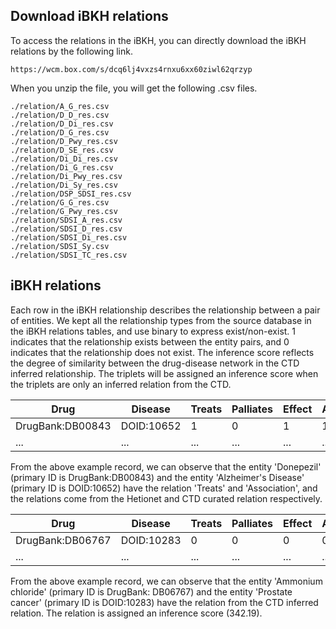 ## Download iBKH relations
To access the relations in the iBKH, you can directly download the iBKH relations by the following link.

```
https://wcm.box.com/s/dcq6lj4vxzs4rnxu6xx60ziwl62qrzyp
```

When you unzip the file, you will get the following .csv files.
```
./relation/A_G_res.csv
./relation/D_D_res.csv
./relation/D_Di_res.csv
./relation/D_G_res.csv
./relation/D_Pwy_res.csv
./relation/D_SE_res.csv
./relation/Di_Di_res.csv
./relation/Di_G_res.csv
./relation/Di_Pwy_res.csv
./relation/Di_Sy_res.csv
./relation/DSP_SDSI_res.csv
./relation/G_G_res.csv
./relation/G_Pwy_res.csv
./relation/SDSI_A_res.csv
./relation/SDSI_D_res.csv
./relation/SDSI_Di_res.csv
./relation/SDSI_Sy.csv
./relation/SDSI_TC_res.csv
```

## iBKH relations
Each row in the iBKH relationship describes the relationship between a pair of entities. We kept all the relationship types from the source database in the iBKH relations tables, and use binary to express exist/non-exist. 1 indicates that the relationship exists between the entity pairs, and 0 indicates that the relationship does not exist. The inference score reflects the degree of similarity between the drug-disease network in the CTD inferred relationship. The triplets will be assigned an inference score when the triplets are only an inferred relation from the CTD. 

| Drug | Disease | Treats | Palliates | Effect | Associate | Inferred_Relation | ... | Source | Inference_Score |
| --- | --- | --- | --- | --- | --- | --- | --- | --- | --- |
| DrugBank:DB00843 | DOID:10652 | 1 | 0 | 1 | 1 | 0 | ... | CTD;DRKG;Hetionet;KEGG | ... |
| ... | ... | ... | ... | ... | ... | ... | ... | ... | ... |

From the above example record, we can observe that the entity 'Donepezil' (primary ID is DrugBank:DB00843) and the entity 'Alzheimer's Disease' (primary ID is DOID:10652) have the relation 'Treats' and 'Association', and the relations come from the Hetionet and CTD curated relation respectively.

| Drug | Disease | Treats | Palliates | Effect | Associate | Inferred_Relation | ... | Source | Inference_Score |
| --- | --- | --- | --- | --- | --- | --- | --- | --- | --- |
| DrugBank:DB06767 | DOID:10283 | 0 | 0 | 0 | 0 | 1 | ... |CTD | 342.19 |
| ... | ... | ... | ... | ... | ... | ... | ... | ... | ... |

From the above example record, we can observe that the entity 'Ammonium chloride' (primary ID is DrugBank: DB06767) and the entity 'Prostate cancer' (primary ID is DOID:10283) have the relation from the CTD inferred relation. The relation is assigned an inference score (342.19).
